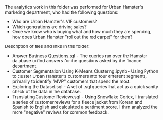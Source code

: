 The analytics work in this folder was performed for Urban Hamster's marketing department, who had the following questions:
- Who are Urban Hamster's VIP customers?
- Which generations are driving sales?
- Once we know who is buying what and how much they are spending, how does Urban Hamster "roll out the red carpet" for them?

Description of files and links in this folder:
- Answer Business Questions.sql - The queries run over the Hamster database to find answers for the questions asked by the finance department.
- Customer Segmentation Using K-Means Clustering.ipynb - Using Python to cluster Urban Hamster's customers into four different segments, primarily to identify "MVP" customers that spend the most.
- Exploring the Dataset.sql - A set of .sql queries that act as a quick sanity check of the data in the database.
- Translating Customer Reviews.sql - Using Snowflake Cortex, I translated a series of customer reviews for a fleece jacket from Korean and Spanish to English and calculated a sentiment score. I then analyzed the more "negative" reviews for common feedback.

